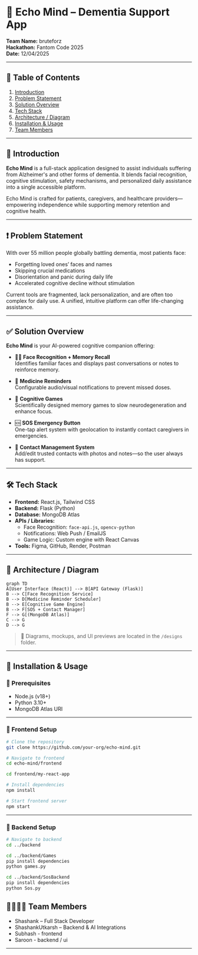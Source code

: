 # 🚀 Echo Mind – Dementia Support App

**Team Name:** bruteforz  
**Hackathon:** Fantom Code 2025  
**Date:** 12/04/2025

---

## 📖 Table of Contents

1. [Introduction](#-introduction)  
2. [Problem Statement](#-problem-statement)  
3. [Solution Overview](#-solution-overview)  
4. [Tech Stack](#-tech-stack)  
5. [Architecture / Diagram](#-architecture--diagram)  
6. [Installation & Usage](#-installation--usage)  
7. [Team Members](#-team-members)

---

## 🧠 Introduction

**Echo Mind** is a full-stack application designed to assist individuals suffering from Alzheimer's and other forms of dementia. It blends facial recognition, cognitive stimulation, safety mechanisms, and personalized daily assistance into a single accessible platform. 

Echo Mind is crafted for patients, caregivers, and healthcare providers—empowering independence while supporting memory retention and cognitive health.

---

## ❗ Problem Statement

With over 55 million people globally battling dementia, most patients face:

- Forgetting loved ones’ faces and names  
- Skipping crucial medications  
- Disorientation and panic during daily life  
- Accelerated cognitive decline without stimulation  

Current tools are fragmented, lack personalization, and are often too complex for daily use. A unified, intuitive platform can offer life-changing assistance.

---

## ✅ Solution Overview

**Echo Mind** is your AI-powered cognitive companion offering:

- 🧍‍♂️ **Face Recognition + Memory Recall**  
  Identifies familiar faces and displays past conversations or notes to reinforce memory.

- 💊 **Medicine Reminders**  
  Configurable audio/visual notifications to prevent missed doses.

- 🧠 **Cognitive Games**  
  Scientifically designed memory games to slow neurodegeneration and enhance focus.

- 🆘 **SOS Emergency Button**  
  One-tap alert system with geolocation to instantly contact caregivers in emergencies.

- 📇 **Contact Management System**  
  Add/edit trusted contacts with photos and notes—so the user always has support.

---

## 🛠️ Tech Stack

- **Frontend:** React.js, Tailwind CSS  
- **Backend:** Flask (Python)  
- **Database:** MongoDB Atlas  
- **APIs / Libraries:**  
  - Face Recognition: `face-api.js`, `opencv-python`  
  - Notifications: Web Push / EmailJS  
  - Game Logic: Custom engine with React Canvas  
- **Tools:** Figma, GitHub, Render, Postman

---

## 🧩 Architecture / Diagram

```mermaid
graph TD
A[User Interface (React)] --> B[API Gateway (Flask)]
B --> C[Face Recognition Service]
B --> D[Medicine Reminder Scheduler]
B --> E[Cognitive Game Engine]
B --> F[SOS + Contact Manager]
F --> G[(MongoDB Atlas)]
C --> G
D --> G
```

> 📌 Diagrams, mockups, and UI previews are located in the `/designs` folder.

---

## 🧪 Installation & Usage

### 🔧 Prerequisites

- Node.js (v18+)  
- Python 3.10+  
- MongoDB Atlas URI  

---

### 🔷 Frontend Setup

```bash
# Clone the repository
git clone https://github.com/your-org/echo-mind.git

# Navigate to frontend
cd echo-mind/frontend

cd frontend/my-react-app

# Install dependencies
npm install

# Start frontend server
npm start
```

---

### 🔶 Backend Setup

```bash
# Navigate to backend
cd ../backend

cd ../backend/Games
pip install dependencies
python games.py

cd ../backend/SosBackend
pip install dependencies
python Sos.py
```



## 👨‍👩‍👧‍👦 Team Members

- Shashank – Full Stack Developer  
- ShashankUtkarsh – Backend & AI Integrations  
- Subhash - frontend 
- Saroon - backend / ui

---


